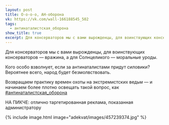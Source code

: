 ```yaml
---
layout: post
title: О-о-о-о, АН-оборона
vk: https://vk.com/wall-166188545_502
tags:
  - антинаталистская_оборона
show_title: true
excerpt: Для консерваторов мы с вами вырожденцы, для воинствующих консерваторов — вражина, а для Солнцеликого — моральные уроды. Кого особо взволнует, если за антинаталистами придут силовики? Вероятнее всего, народ будет безмолвствовать. ...
---
```

Для консерваторов мы с вами вырожденцы, для воинствующих консерваторов — вражина, а для Солнцеликого — моральные уроды. 

Кого особо взволнует, если за антинаталистами придут силовики? Вероятнее всего, народ будет безмолвствовать.

Возвращаем практику времен охоты на экстремистских ведьм — и начинаем более плотно освещать такой вопрос, как [#антинаталистская_оборона](poisk.html#антинаталистская_оборона)

НА ПИКЧЕ: отлично таргетированная реклама, показанная администратору

{% include image.html image="adekvat/images/457239374.jpg" %}